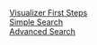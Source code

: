 [Visualizer First Steps](/documentation/intro/visualizer-first-steps.md "Visualizer First Steps")\
[Simple Search](/documentation/simple-search/overview.md "Simple Search")\
[Advanced Search](/documentation/advanced-search/overview.md "Advanced Search")
